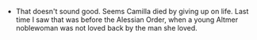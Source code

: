 - That doesn't sound good. Seems Camilla died by giving up on life. Last time I saw that was before the Alessian Order, when a young Altmer noblewoman was not loved back
  by the man she loved.
